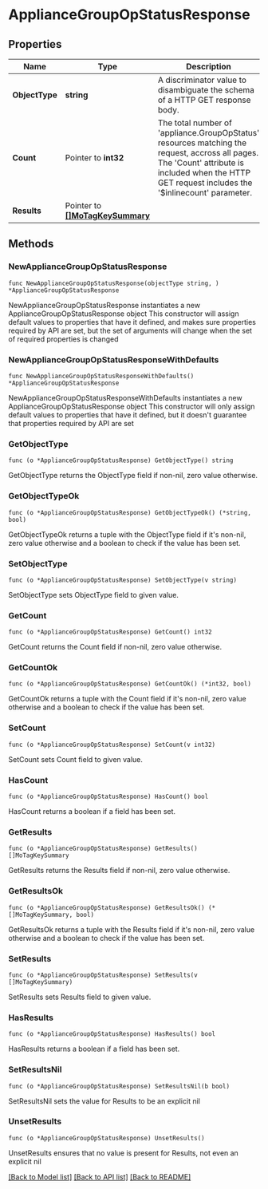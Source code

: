# ApplianceGroupOpStatusResponse

## Properties

Name | Type | Description | Notes
------------ | ------------- | ------------- | -------------
**ObjectType** | **string** | A discriminator value to disambiguate the schema of a HTTP GET response body. | 
**Count** | Pointer to **int32** | The total number of &#39;appliance.GroupOpStatus&#39; resources matching the request, accross all pages. The &#39;Count&#39; attribute is included when the HTTP GET request includes the &#39;$inlinecount&#39; parameter. | [optional] 
**Results** | Pointer to [**[]MoTagKeySummary**](MoTagKeySummary.md) |  | [optional] 

## Methods

### NewApplianceGroupOpStatusResponse

`func NewApplianceGroupOpStatusResponse(objectType string, ) *ApplianceGroupOpStatusResponse`

NewApplianceGroupOpStatusResponse instantiates a new ApplianceGroupOpStatusResponse object
This constructor will assign default values to properties that have it defined,
and makes sure properties required by API are set, but the set of arguments
will change when the set of required properties is changed

### NewApplianceGroupOpStatusResponseWithDefaults

`func NewApplianceGroupOpStatusResponseWithDefaults() *ApplianceGroupOpStatusResponse`

NewApplianceGroupOpStatusResponseWithDefaults instantiates a new ApplianceGroupOpStatusResponse object
This constructor will only assign default values to properties that have it defined,
but it doesn't guarantee that properties required by API are set

### GetObjectType

`func (o *ApplianceGroupOpStatusResponse) GetObjectType() string`

GetObjectType returns the ObjectType field if non-nil, zero value otherwise.

### GetObjectTypeOk

`func (o *ApplianceGroupOpStatusResponse) GetObjectTypeOk() (*string, bool)`

GetObjectTypeOk returns a tuple with the ObjectType field if it's non-nil, zero value otherwise
and a boolean to check if the value has been set.

### SetObjectType

`func (o *ApplianceGroupOpStatusResponse) SetObjectType(v string)`

SetObjectType sets ObjectType field to given value.


### GetCount

`func (o *ApplianceGroupOpStatusResponse) GetCount() int32`

GetCount returns the Count field if non-nil, zero value otherwise.

### GetCountOk

`func (o *ApplianceGroupOpStatusResponse) GetCountOk() (*int32, bool)`

GetCountOk returns a tuple with the Count field if it's non-nil, zero value otherwise
and a boolean to check if the value has been set.

### SetCount

`func (o *ApplianceGroupOpStatusResponse) SetCount(v int32)`

SetCount sets Count field to given value.

### HasCount

`func (o *ApplianceGroupOpStatusResponse) HasCount() bool`

HasCount returns a boolean if a field has been set.

### GetResults

`func (o *ApplianceGroupOpStatusResponse) GetResults() []MoTagKeySummary`

GetResults returns the Results field if non-nil, zero value otherwise.

### GetResultsOk

`func (o *ApplianceGroupOpStatusResponse) GetResultsOk() (*[]MoTagKeySummary, bool)`

GetResultsOk returns a tuple with the Results field if it's non-nil, zero value otherwise
and a boolean to check if the value has been set.

### SetResults

`func (o *ApplianceGroupOpStatusResponse) SetResults(v []MoTagKeySummary)`

SetResults sets Results field to given value.

### HasResults

`func (o *ApplianceGroupOpStatusResponse) HasResults() bool`

HasResults returns a boolean if a field has been set.

### SetResultsNil

`func (o *ApplianceGroupOpStatusResponse) SetResultsNil(b bool)`

 SetResultsNil sets the value for Results to be an explicit nil

### UnsetResults
`func (o *ApplianceGroupOpStatusResponse) UnsetResults()`

UnsetResults ensures that no value is present for Results, not even an explicit nil

[[Back to Model list]](../README.md#documentation-for-models) [[Back to API list]](../README.md#documentation-for-api-endpoints) [[Back to README]](../README.md)


